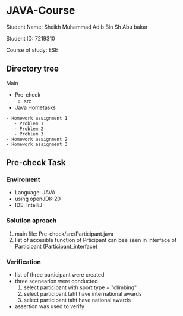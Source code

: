 # JAVA-Course
Student Name:  Sheikh Muhammad Adib Bin Sh Abu bakar 

Student ID:    7219310

Course of study: ESE

## Directory tree
Main
  - Pre-check
    - src
  -  Java Hometasks
    
    - Homework assignment 1
       - Problem 1
       - Problem 2
       - Problem 3
    - Homework assignment 2
    - Homework assignment 3
   
## Pre-check Task
### Enviroment
- Language: JAVA
- using openJDK-20
- IDE: IntelliJ
### Solution aproach
1. main file: Pre-check/src/Participant.java
2. list of accesible function of Prticipant can bee seen in interface of Participant (Participant_interface)
### Verification
- list of three participant were created
- three scenearion were conducted
  1. select participant with sport type = "climbing"
  2. select participant taht have international awards
  3. select participant taht have national awards
- assertion was used to verify



